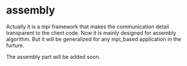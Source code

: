 # assembly 

Actually it is a mpi framework that makes the communication detail transparent to the client code. 
Now it is mainly designed for assembly algorithm. But it will be generalized for any mpi_based application in the furture.

The assembly part will be added soon.
